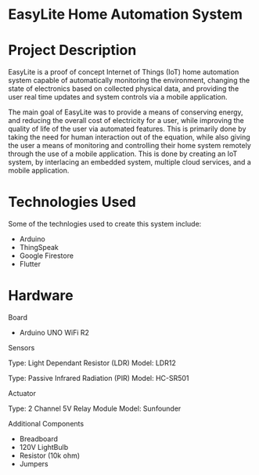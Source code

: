 # EasyLite Home Automation System

# Project Description
EasyLite is a proof of concept Internet of Things (IoT) home automation system capable of automatically monitoring the environment, changing the state of electronics based on collected physical data, and providing the user real time updates and system controls via a mobile application.

The main goal of EasyLite was to provide a means of conserving energy, and reducing the overall cost of electricity for a user, while improving the quality of life of the user via automated features. This is primarily done by taking the need for human interaction out of the equation, while also giving the user a means of monitoring and controlling their home system remotely through the use of a mobile application. This is done by creating an IoT system, by interlacing an embedded system, multiple cloud services, and a mobile application.


# Technologies Used
Some of the technlogies used to create this system include:
- Arduino
- ThingSpeak
- Google Firestore
- Flutter

# Hardware

Board 
- Arduino UNO WiFi R2

Sensors

Type: Light Dependant Resistor (LDR)
Model: LDR12

Type: Passive Infrared Radiation (PIR)
Model: HC-SR501

Actuator

Type: 2 Channel 5V Relay Module
Model: Sunfounder

Additional Components
- Breadboard
- 120V LightBulb
- Resistor (10k ohm)
- Jumpers














